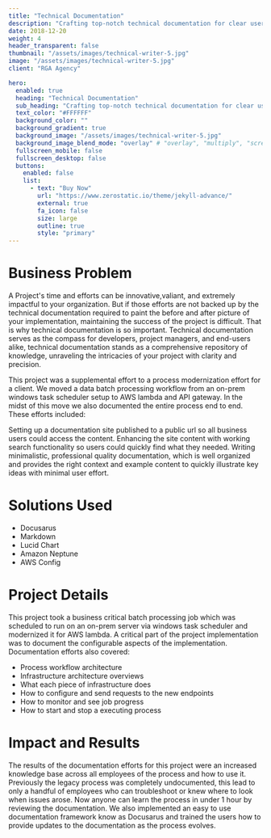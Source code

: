 ```yaml
---
title: "Technical Documentation"
description: "Crafting top-notch technical documentation for clear user comprehension of project intricacies."
date: 2018-12-20
weight: 4
header_transparent: false
thumbnail: "/assets/images/technical-writer-5.jpg"
image: "/assets/images/technical-writer-5.jpg"
client: "RGA Agency"

hero:
  enabled: true
  heading: "Technical Documentation"
  sub_heading: "Crafting top-notch technical documentation for clear user comprehension of project intricacies."
  text_color: "#FFFFFF"
  background_color: ""
  background_gradient: true
  background_image: "/assets/images/technical-writer-5.jpg"
  background_image_blend_mode: "overlay" # "overlay", "multiply", "screen", "false"
  fullscreen_mobile: false
  fullscreen_desktop: false
  buttons:
    enabled: false
    list:
      - text: "Buy Now"
        url: "https://www.zerostatic.io/theme/jekyll-advance/"
        external: true
        fa_icon: false
        size: large
        outline: true
        style: "primary"
---
```


# Business Problem

A Project's time and efforts can be innovative,valiant, and extremely impactful to your organization. But if those efforts are not backed up by the technical documentation required to paint the before and after picture of your implementation, maintaining the success of the project is difficult. That is why technical documentation is so important. Technical documentation serves as the compass for developers, project managers, and end-users alike, technical documentation stands as a comprehensive repository of knowledge, unraveling the intricacies of your project with clarity and precision.

This project was a supplemental effort to a process modernization effort for a client. We moved a data batch processing workflow from an on-prem windows task scheduler setup to AWS lambda and API gateway. In the midst of this move we also documented the entire process end to end. These efforts included:

Setting up a documentation site published to a public url so all business users could access the content.
Enhancing the  site content with working search functionality so users could quickly find what they needed.
Writing minimalistic, professional quality documentation, which is well organized and provides the right context and example content to quickly illustrate key ideas with minimal user effort.

# Solutions Used

- Docusarus
- Markdown
- Lucid Chart
- Amazon Neptune
- AWS Config

# Project Details

This project took a business critical batch processing job which was scheduled to run on an on-prem server via windows task scheduler and modernized it for AWS lambda. A critical part of the project implementation was to document the configurable aspects of the implementation. Documentation efforts also covered:

- Process workflow architecture
- Infrastructure architecture overviews
- What each piece of infrastructure does
- How to configure and send requests to the new endpoints
- How to monitor and see job progress
- How to start and stop a executing process

# Impact and Results

The results of the documentation efforts for this project were an increased knowledge base across all employees of the process and how to use it. Previously the legacy process was completely undocumented, this lead to only a handful of employees who can troubleshoot or knew where to look when issues arose. Now anyone can learn the process in under 1 hour by reviewing the documentation. We also implemented an easy to use documentation framework know as Docusarus and trained the users how to provide updates to the documentation as the process evolves. 